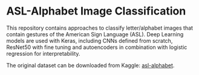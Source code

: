 # ASL-Alphabet Image Classification

This repository contains approaches to classify letter/alphabet images that contain gestures of the American Sign Language (ASL). Deep Learning models are used with Keras, including CNNs defined from scratch, ResNet50 with fine tuning and autoencoders in combination with logistic regression for interpretability.

The original dataset can be downloaded from Kaggle: [asl-alphabet](https://www.kaggle.com/datasets/grassknoted/asl-alphabet).

